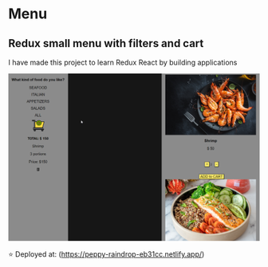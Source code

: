 # Menu 
## Redux small menu with filters and cart

I have made this project to learn Redux React by building applications



![Menu](https://github.com/OlaCharn/redux-menu-order/blob/main/public/screenshot.png?raw=true)

⭐ Deployed at: (<https://peppy-raindrop-eb31cc.netlify.app/>)
